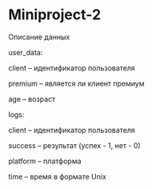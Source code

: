 # Miniproject-2

Описание данных

user_data:

client – идентификатор пользователя

premium – является ли клиент премиум

age – возраст

logs:

client – идентификатор пользователя

success – результат (успех - 1, нет - 0)

platform – платформа

time – время в формате Unix
